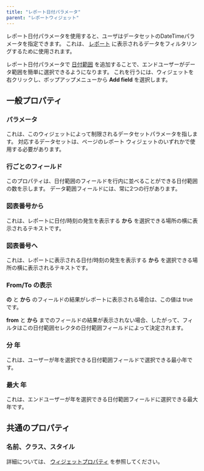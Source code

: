 ```yaml
---
title: "レポート日付パラメータ"
parent: "レポートウィジェット"
---
```




レポート日付パラメータを使用すると、ユーザはデータセットのDateTimeパラメータを指定できます。 これは、 [レポート](report-widgets) に表示されるデータをフィルタリングするために使用されます。

レポート日付パラメータで [日付範囲](date-range-field) を追加することで、エンドユーザーがデータ範囲を簡単に選択できるようになります。 これを行うには、ウィジェットを右クリックし、ポップアップメニューから **Add field** を選択します。

## 一般プロパティ

### パラメータ

これは、このウィジェットによって制限されるデータセットパラメータを指します。 対応するデータセットは、ページのレポート ウィジェットのいずれかで使用する必要があります。

### 行ごとのフィールド

このプロパティは、日付範囲のフィールドを行内に並べることができる日付範囲の数を示します。 データ範囲フィールドには、常に2つの行があります。

### 図表番号から

これは、レポートに日付/時刻の発生を表示する **から** を選択できる場所の横に表示されるテキストです。

### 図表番号へ

これは、レポートに表示される日付/時刻の発生を表示する **から** を選択できる場所の横に表示されるテキストです。

### From/To の表示

**の** と **から** のフィールドの結果がレポートに表示される場合は、この値は true です。

**from** と **から** までのフィールドの結果が表示されない場合、したがって、フィルタはこの日付範囲セレクタの日付範囲フィールドによって決定されます。

### 分 年

これは、ユーザーが年を選択できる日付範囲フィールドで選択できる最小年です。

### 最大 年

これは、エンドユーザーが年を選択できる日付範囲フィールドに選択できる最大年です。

## 共通のプロパティ

### 名前、クラス、スタイル

詳細については、 [ウィジェットプロパティ](common-widget-properties) を参照してください。
